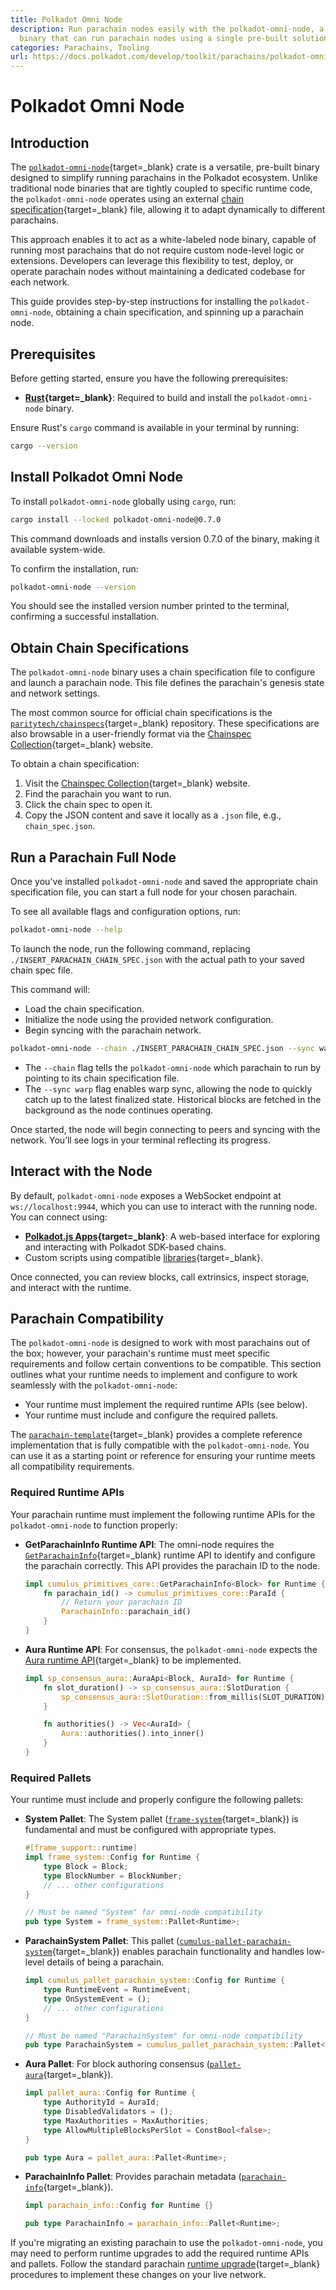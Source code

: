 ```yaml
---
title: Polkadot Omni Node
description: Run parachain nodes easily with the polkadot-omni-node, a white-labeled
  binary that can run parachain nodes using a single pre-built solution.
categories: Parachains, Tooling
url: https://docs.polkadot.com/develop/toolkit/parachains/polkadot-omni-node/
---
```


# Polkadot Omni Node

## Introduction

The [`polkadot-omni-node`](https://crates.io/crates/polkadot-omni-node/0.7.0){target=\_blank} crate is a versatile, pre-built binary designed to simplify running parachains in the Polkadot ecosystem. Unlike traditional node binaries that are tightly coupled to specific runtime code, the `polkadot-omni-node` operates using an external [chain specification](/polkadot-protocol/glossary#chain-specification){target=\_blank} file, allowing it to adapt dynamically to different parachains.

This approach enables it to act as a white-labeled node binary, capable of running most parachains that do not require custom node-level logic or extensions. Developers can leverage this flexibility to test, deploy, or operate parachain nodes without maintaining a dedicated codebase for each network.

This guide provides step-by-step instructions for installing the `polkadot-omni-node`, obtaining a chain specification, and spinning up a parachain node.

## Prerequisites

Before getting started, ensure you have the following prerequisites:

- **[Rust](https://www.rust-lang.org/tools/install){target=\_blank}**: Required to build and install the `polkadot-omni-node` binary.

Ensure Rust's `cargo` command is available in your terminal by running:

```bash
cargo --version
```

## Install Polkadot Omni Node

To install `polkadot-omni-node` globally using `cargo`, run:

```bash
cargo install --locked polkadot-omni-node@0.7.0
```

This command downloads and installs version 0.7.0 of the binary, making it available system-wide.

To confirm the installation, run:

```bash
polkadot-omni-node --version
```

You should see the installed version number printed to the terminal, confirming a successful installation.

## Obtain Chain Specifications

The `polkadot-omni-node` binary uses a chain specification file to configure and launch a parachain node. This file defines the parachain's genesis state and network settings.

The most common source for official chain specifications is the [`paritytech/chainspecs`](https://github.com/paritytech/chainspecs){target=\_blank} repository. These specifications are also browsable in a user-friendly format via the [Chainspec Collection](https://paritytech.github.io/chainspecs/){target=\_blank} website.

To obtain a chain specification:

1. Visit the [Chainspec Collection](https://paritytech.github.io/chainspecs/){target=\_blank} website.
2. Find the parachain you want to run.
3. Click the chain spec to open it.
4. Copy the JSON content and save it locally as a `.json` file, e.g., `chain_spec.json`.

## Run a Parachain Full Node

Once you've installed `polkadot-omni-node` and saved the appropriate chain specification file, you can start a full node for your chosen parachain.

To see all available flags and configuration options, run:

```bash
polkadot-omni-node --help
```

To launch the node, run the following command, replacing `./INSERT_PARACHAIN_CHAIN_SPEC.json` with the actual path to your saved chain spec file.

This command will:

- Load the chain specification.
- Initialize the node using the provided network configuration.
- Begin syncing with the parachain network.

```bash
polkadot-omni-node --chain ./INSERT_PARACHAIN_CHAIN_SPEC.json --sync warp
```

- The `--chain` flag tells the `polkadot-omni-node` which parachain to run by pointing to its chain specification file.
- The `--sync warp` flag enables warp sync, allowing the node to quickly catch up to the latest finalized state. Historical blocks are fetched in the background as the node continues operating.

Once started, the node will begin connecting to peers and syncing with the network. You’ll see logs in your terminal reflecting its progress.

## Interact with the Node

By default, `polkadot-omni-node` exposes a WebSocket endpoint at `ws://localhost:9944`,  which you can use to interact with the running node. You can connect using:

- **[Polkadot.js Apps](https://polkadot.js.org/apps/#/explorer){target=\_blank}**: A web-based interface for exploring and interacting with Polkadot SDK-based chains.
- Custom scripts using compatible [libraries](/develop/toolkit/api-libraries/){target=\_blank}.

Once connected, you can review blocks, call extrinsics, inspect storage, and interact with the runtime.

## Parachain Compatibility

The `polkadot-omni-node` is designed to work with most parachains out of the box; however, your parachain's runtime must meet specific requirements and follow certain conventions to be compatible. This section outlines what your runtime needs to implement and configure to work seamlessly with the `polkadot-omni-node`:

- Your runtime must implement the required runtime APIs (see below).
- Your runtime must include and configure the required pallets.

The [`parachain-template`](https://github.com/paritytech/polkadot-sdk-parachain-template/tree/v0.0.4){target=_blank} provides a complete reference implementation that is fully compatible with the `polkadot-omni-node`. You can use it as a starting point or reference for ensuring your runtime meets all compatibility requirements.

### Required Runtime APIs

Your parachain runtime must implement the following runtime APIs for the `polkadot-omni-node` to function properly:

- **GetParachainInfo Runtime API**: The omni-node requires the [`GetParachainInfo`](https://paritytech.github.io/polkadot-sdk/master/cumulus_primitives_core/trait.GetParachainInfo.html){target=\_blank} runtime API to identify and configure the parachain correctly. This API provides the parachain ID to the node.

    ```rust title="runtime/src/apis.rs"
    impl cumulus_primitives_core::GetParachainInfo<Block> for Runtime {
        fn parachain_id() -> cumulus_primitives_core::ParaId {
            // Return your parachain ID
            ParachainInfo::parachain_id()
        }
    }
    ```

- **Aura Runtime API**: For consensus, the `polkadot-omni-node` expects the [Aura runtime API](https://paritytech.github.io/polkadot-sdk/master/polkadot_sdk_frame/runtime/apis/trait.AuraApi.html){target=\_blank} to be implemented.

    ```rust title="runtime/src/apis.rs"
    impl sp_consensus_aura::AuraApi<Block, AuraId> for Runtime {
        fn slot_duration() -> sp_consensus_aura::SlotDuration {
            sp_consensus_aura::SlotDuration::from_millis(SLOT_DURATION)
        }

        fn authorities() -> Vec<AuraId> {
            Aura::authorities().into_inner()
        }
    }
    ```

### Required Pallets

Your runtime must include and properly configure the following pallets:

- **System Pallet**: The System pallet ([`frame-system`](https://paritytech.github.io/polkadot-sdk/master/polkadot_sdk_frame/prelude/frame_system/index.html){target=\_blank}) is fundamental and must be configured with appropriate types.

    ```rust title="runtime/src/lib.rs"
    #[frame_support::runtime]
    impl frame_system::Config for Runtime {
        type Block = Block;
        type BlockNumber = BlockNumber;
        // ... other configurations
    }

    // Must be named "System" for omni-node compatibility
    pub type System = frame_system::Pallet<Runtime>;
    ```

- **ParachainSystem Pallet**: This pallet ([`cumulus-pallet-parachain-system`](https://paritytech.github.io/polkadot-sdk/master/cumulus_pallet_parachain_system/index.html){target=\_blank}) enables parachain functionality and handles low-level details of being a parachain.

    ```rust title="runtime/src/lib.rs"
    impl cumulus_pallet_parachain_system::Config for Runtime {
        type RuntimeEvent = RuntimeEvent;
        type OnSystemEvent = ();
        // ... other configurations
    }

    // Must be named "ParachainSystem" for omni-node compatibility  
    pub type ParachainSystem = cumulus_pallet_parachain_system::Pallet<Runtime>;
    ```

- **Aura Pallet**: For block authoring consensus ([`pallet-aura`](https://paritytech.github.io/polkadot-sdk/master/pallet_aura/index.html){target=\_blank}).

    ```rust title="runtime/src/lib.rs"
    impl pallet_aura::Config for Runtime {
        type AuthorityId = AuraId;
        type DisabledValidators = ();
        type MaxAuthorities = MaxAuthorities;
        type AllowMultipleBlocksPerSlot = ConstBool<false>;
    }

    pub type Aura = pallet_aura::Pallet<Runtime>;
    ```

- **ParachainInfo Pallet**: Provides parachain metadata ([`parachain-info`](https://paritytech.github.io/polkadot-sdk/master/staging_parachain_info/index.html){target=\_blank}).

    ```rust title="runtime/src/lib.rs"
    impl parachain_info::Config for Runtime {}

    pub type ParachainInfo = parachain_info::Pallet<Runtime>;
    ```

If you're migrating an existing parachain to use the `polkadot-omni-node`, you may need to perform runtime upgrades to add the required runtime APIs and pallets. Follow the standard parachain [runtime upgrade](/develop/parachains/maintenance/runtime-upgrades/){target=\_blank} procedures to implement these changes on your live network.
